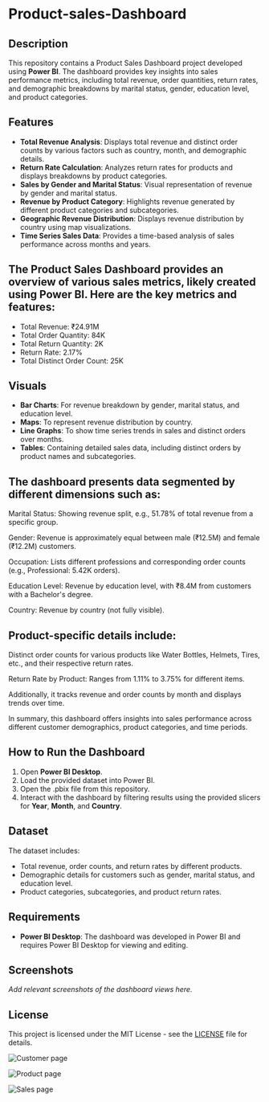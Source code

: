 # Product-sales-Dashboard

## Description
This repository contains a Product Sales Dashboard project developed using **Power BI**. The dashboard provides key insights into sales performance metrics, including total revenue, order quantities, return rates, and demographic breakdowns by marital status, gender, education level, and product categories.

## Features
- **Total Revenue Analysis**: Displays total revenue and distinct order counts by various factors such as country, month, and demographic details.
- **Return Rate Calculation**: Analyzes return rates for products and displays breakdowns by product categories.
- **Sales by Gender and Marital Status**: Visual representation of revenue by gender and marital status.
- **Revenue by Product Category**: Highlights revenue generated by different product categories and subcategories.
- **Geographic Revenue Distribution**: Displays revenue distribution by country using map visualizations.
- **Time Series Sales Data**: Provides a time-based analysis of sales performance across months and years.

## The Product Sales Dashboard provides an overview of various sales metrics, likely created using Power BI. Here are the key metrics and features:

- Total Revenue: ₹24.91M
- Total Order Quantity: 84K
- Total Return Quantity: 2K
- Return Rate: 2.17%
- Total Distinct Order Count: 25K

## Visuals
- **Bar Charts**: For revenue breakdown by gender, marital status, and education level.
- **Maps**: To represent revenue distribution by country.
- **Line Graphs**: To show time series trends in sales and distinct orders over months.
- **Tables**: Containing detailed sales data, including distinct orders by product names and subcategories.

## The dashboard presents data segmented by different dimensions such as:

Marital Status: Showing revenue split, e.g., 51.78% of total revenue from a specific group.

Gender: Revenue is approximately equal between male (₹12.5M) and female (₹12.2M) customers.

Occupation: Lists different professions and corresponding order counts (e.g., Professional: 5.42K orders).

Education Level: Revenue by education level, with ₹8.4M from customers with a Bachelor's degree.

Country: Revenue by country (not fully visible).


## Product-specific details include:

Distinct order counts for various products like Water Bottles, Helmets, Tires, etc., and their respective return rates.

Return Rate by Product: Ranges from 1.11% to 3.75% for different items.

Additionally, it tracks revenue and order counts by month and displays trends over time.

In summary, this dashboard offers insights into sales performance across different customer demographics, product categories, and time periods.

## How to Run the Dashboard
1. Open **Power BI Desktop**.
2. Load the provided dataset into Power BI.
3. Open the .pbix file from this repository.
4. Interact with the dashboard by filtering results using the provided slicers for **Year**, **Month**, and **Country**.

## Dataset
The dataset includes:
- Total revenue, order counts, and return rates by different products.
- Demographic details for customers such as gender, marital status, and education level.
- Product categories, subcategories, and product return rates.

## Requirements
- **Power BI Desktop**: The dashboard was developed in Power BI and requires Power BI Desktop for viewing and editing.

## Screenshots
*Add relevant screenshots of the dashboard views here.*

## License
This project is licensed under the MIT License - see the [LICENSE](LICENSE) file for details.





![Customer page](https://github.com/user-attachments/assets/32b547eb-0f55-42ed-af06-cef5ae20ba43)

![Product page](https://github.com/user-attachments/assets/c6c6a7ae-cdcd-4b66-a3d8-030640bd8510)

![Sales page](https://github.com/user-attachments/assets/1d19eb0c-f625-4e69-ab83-97d90407ff0a)






